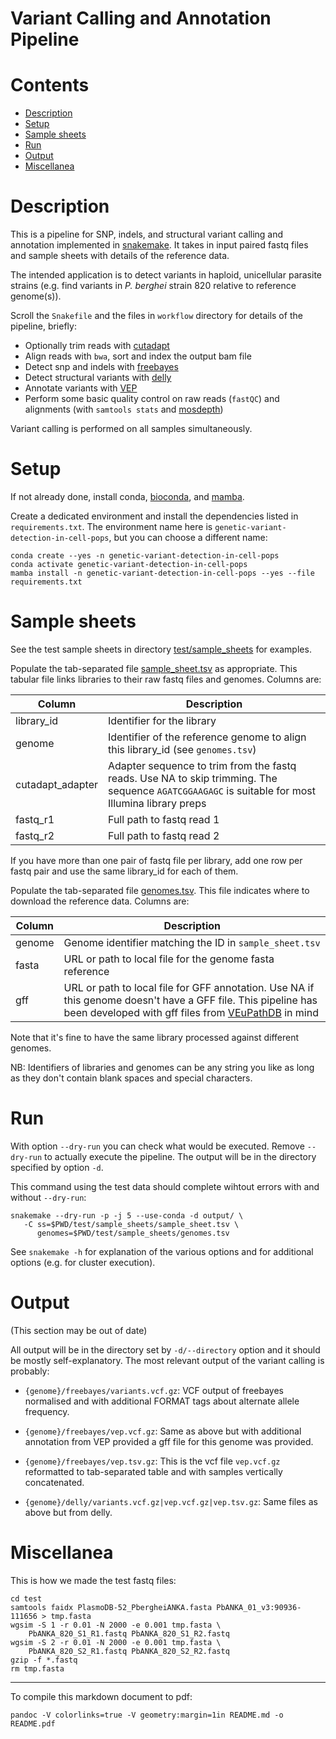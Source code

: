 # Variant Calling and Annotation Pipeline

# Contents

<!-- vim-markdown-toc GFM -->

* [Description](#description)
* [Setup](#setup)
* [Sample sheets](#sample-sheets)
* [Run](#run)
* [Output](#output)
* [Miscellanea](#miscellanea)

<!-- vim-markdown-toc -->

Description
===========

This is a pipeline for SNP, indels, and structural variant calling and
annotation implemented in
[snakemake](https://snakemake.readthedocs.io/en/stable/). It takes in input
paired fastq files and sample sheets with details of the reference data.

The intended application is to detect variants in haploid, unicellular parasite
strains (e.g. find variants in *P. berghei* strain 820 relative to reference
genome(s)). 

Scroll the `Snakefile` and the files in `workflow` directory for details of the
pipeline, briefly:

* Optionally trim reads with [cutadapt](https://cutadapt.readthedocs.io/en/stable/)
* Align reads with `bwa`, sort and index the output bam file
* Detect snp and indels with [freebayes](https://github.com/freebayes/freebayes)
* Detect structural variants with [delly](https://github.com/dellytools/delly)
* Annotate variants with [VEP](https://www.ensembl.org/info/docs/tools/vep/index.html)
* Perform some basic quality control on raw reads (`fastQC`) and alignments
  (with `samtools stats` and [mosdepth](https://github.com/brentp/mosdepth))

Variant calling is performed on all samples simultaneously.

Setup
=====

If not already done, install conda,
[bioconda](https://bioconda.github.io/user/install.html), and
[mamba](https://github.com/mamba-org/mamba).

Create a dedicated environment and install the dependencies listed in
`requirements.txt`. The environment name here is `genetic-variant-detection-in-cell-pops`, but
you can choose a different name:

```
conda create --yes -n genetic-variant-detection-in-cell-pops
conda activate genetic-variant-detection-in-cell-pops
mamba install -n genetic-variant-detection-in-cell-pops --yes --file requirements.txt
```

Sample sheets
=============

See the test sample sheets in directory [test/sample_sheets](test/sample_sheets) for examples.

Populate the tab-separated file [sample_sheet.tsv](test/sample_sheets/sample_sheet.tsv) as appropriate. This tabular
file links libraries to their raw fastq files and genomes. Columns are:

Column | Description
-------|-------------|
library_id | Identifier for the library
genome | Identifier of the reference genome to align this library_id (see `genomes.tsv`)
cutadapt_adapter | Adapter sequence to trim from the fastq reads. Use NA to skip trimming. The sequence `AGATCGGAAGAGC` is suitable for most Illumina library preps
fastq_r1 | Full path to fastq read 1 
fastq_r2 | Full path to fastq read 2

If you have more than one pair of fastq file per library, add one row per fastq
pair and use the same library_id for each of them.

Populate the tab-separated file [genomes.tsv](test/sample_sheets/genomes.tsv). This file indicates where to
download the reference data. Columns are:

Column | Description
-------|-------------|
genome | Genome identifier matching the ID in `sample_sheet.tsv`
fasta | URL or path to local file for the genome fasta reference
gff | URL or path to local file for GFF annotation. Use NA if this genome doesn't have a GFF file. This pipeline has been developed with gff files from [VEuPathDB](https://veupathdb.org/veupathdb/app) in mind

Note that it's fine to have the same library processed against different genomes.

NB: Identifiers of libraries and genomes can be any string you like as long as
they don't contain blank spaces and special characters.

Run
===

With option `--dry-run` you can check what would be executed. Remove
`--dry-run` to actually execute the pipeline. The output will be in the
directory specified by option `-d`.

This command using the test data should complete wihtout errors with and
without `--dry-run`:

```
snakemake --dry-run -p -j 5 --use-conda -d output/ \
   -C ss=$PWD/test/sample_sheets/sample_sheet.tsv \
      genomes=$PWD/test/sample_sheets/genomes.tsv
```

See `snakemake -h` for explanation of the various options and for additional
options (e.g. for cluster execution).

Output
======

(This section may be out of date)

All output will be in the directory set by `-d/--directory` option and it
should be mostly self-explanatory. The most relevant output of the variant
calling is probably:

* `{genome}/freebayes/variants.vcf.gz`: VCF output of freebayes normalised and
  with additional FORMAT tags about alternate allele frequency.

* `{genome}/freebayes/vep.vcf.gz`: Same as above but with additional annotation
  from VEP provided a gff file for this genome was provided.

* `{genome}/freebayes/vep.tsv.gz`: This is the vcf file `vep.vcf.gz`
  reformatted to tab-separated table and with samples vertically concatenated.

* `{genome}/delly/variants.vcf.gz|vep.vcf.gz|vep.tsv.gz`: Same files as above
  but from delly.

Miscellanea
====

This is how we made the test fastq files:

```
cd test
samtools faidx PlasmoDB-52_PbergheiANKA.fasta PbANKA_01_v3:90936-111656 > tmp.fasta
wgsim -S 1 -r 0.01 -N 2000 -e 0.001 tmp.fasta \
    PbANKA_820_S1_R1.fastq PbANKA_820_S1_R2.fastq
wgsim -S 2 -r 0.01 -N 2000 -e 0.001 tmp.fasta \
    PbANKA_820_S2_R1.fastq PbANKA_820_S2_R2.fastq
gzip -f *.fastq
rm tmp.fasta
```

----

To compile this markdown document to pdf:

```
pandoc -V colorlinks=true -V geometry:margin=1in README.md -o README.pdf
```

